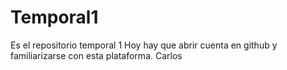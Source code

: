 # Temporal1
Es el repositorio temporal 1
Hoy hay que abrir cuenta en github y familiarizarse con esta  plataforma.
Carlos

